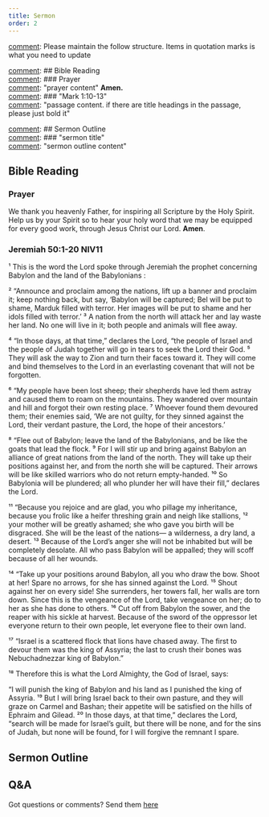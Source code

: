 ```yaml
---
title: Sermon 
order: 2
---
```


[comment]: Please maintain the follow structure. Items in quotation marks is what you need to update

[comment]: ## Bible Reading  
[comment]: ### Prayer  
[comment]: "prayer content"  **Amen.**  
[comment]:  ### "Mark 1:10-13"  
[comment]: "passage content. if there are title headings in the passage, please just bold it"  

[comment]: ## Sermon Outline  
[comment]: ### "sermon title"  
[comment]: "sermon outline content"  

[comment]: ------------------------------------------------------------------------------------

## Bible Reading

### Prayer
We thank you heavenly Father, for inspiring all Scripture by the Holy Spirit. Help us by your Spirit so to hear your holy word that we may be equipped for every good work, through Jesus Christ our Lord. **Amen**.

### Jeremiah 50:1-20 NIV11

¹ This is the word the Lord spoke through Jeremiah the prophet concerning Babylon and the land of the Babylonians :

² “Announce and proclaim among the nations,
lift up a banner and proclaim it;
keep nothing back, but say,
‘Babylon will be captured;
Bel will be put to shame,
Marduk filled with terror.
Her images will be put to shame
and her idols filled with terror.’
³ A nation from the north will attack her
and lay waste her land.
No one will live in it;
both people and animals will flee away.

⁴ “In those days, at that time,”
declares the Lord,
“the people of Israel and the people of Judah together
will go in tears to seek the Lord their God.
⁵ They will ask the way to Zion
and turn their faces toward it.
They will come and bind themselves to the Lord
in an everlasting covenant
that will not be forgotten.

⁶ “My people have been lost sheep;
their shepherds have led them astray
and caused them to roam on the mountains.
They wandered over mountain and hill
and forgot their own resting place.
⁷ Whoever found them devoured them;
their enemies said, ‘We are not guilty,
for they sinned against the Lord, their verdant pasture,
the Lord, the hope of their ancestors.’

⁸ “Flee out of Babylon;
leave the land of the Babylonians,
and be like the goats that lead the flock.
⁹ For I will stir up and bring against Babylon
an alliance of great nations from the land of the north.
They will take up their positions against her,
and from the north she will be captured.
Their arrows will be like skilled warriors
who do not return empty-handed.
¹⁰ So Babylonia will be plundered;
all who plunder her will have their fill,”
declares the Lord.

¹¹ “Because you rejoice and are glad,
you who pillage my inheritance,
because you frolic like a heifer threshing grain
and neigh like stallions,
¹² your mother will be greatly ashamed;
she who gave you birth will be disgraced.
She will be the least of the nations—
a wilderness, a dry land, a desert.
¹³ Because of the Lord’s anger she will not be inhabited
but will be completely desolate.
All who pass Babylon will be appalled;
they will scoff because of all her wounds.

¹⁴ “Take up your positions around Babylon,
all you who draw the bow.
Shoot at her! Spare no arrows,
for she has sinned against the Lord.
¹⁵ Shout against her on every side!
She surrenders, her towers fall,
her walls are torn down.
Since this is the vengeance of the Lord,
take vengeance on her;
do to her as she has done to others.
¹⁶ Cut off from Babylon the sower,
and the reaper with his sickle at harvest.
Because of the sword of the oppressor
let everyone return to their own people,
let everyone flee to their own land.

¹⁷ “Israel is a scattered flock
that lions have chased away.
The first to devour them
was the king of Assyria;
the last to crush their bones
was Nebuchadnezzar king of Babylon.”

¹⁸ Therefore this is what the Lord Almighty, the God of Israel, says:

“I will punish the king of Babylon and his land
as I punished the king of Assyria.
¹⁹ But I will bring Israel back to their own pasture,
and they will graze on Carmel and Bashan;
their appetite will be satisfied
on the hills of Ephraim and Gilead.
²⁰ In those days, at that time,”
declares the Lord,
“search will be made for Israel’s guilt,
but there will be none,
and for the sins of Judah,
but none will be found,
for I will forgive the remnant I spare.


## Sermon Outline



## Q&A
Got questions or comments? Send them [here](https://tinyurl.com/SGHACQuestionsAnswers)
